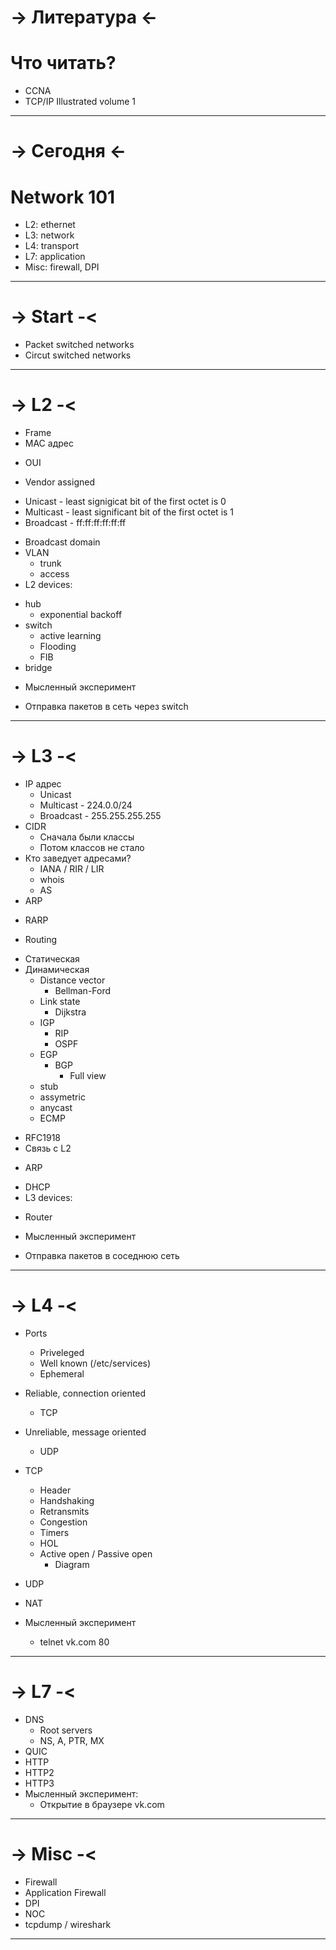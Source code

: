 -> Литература <-
================

# Что читать?
  * CCNA
  * TCP/IP Illustrated volume 1

---

-> Сегодня <-
=============

# Network 101
  * L2: ethernet
  * L3: network
  * L4: transport
  * L7: application
  * Misc: firewall, DPI

---

-> Start -<
===========
  * Packet switched networks
  * Circut switched networks

---

-> L2 -<
========
 * Frame
 * MAC адрес
  - OUI
   * Vendor assigned
  - Unicast   - least signigicat bit of the first octet is 0
  - Multicast - least significant bit of the first octet is 1
  - Broadcast - ff:ff:ff:ff:ff:ff
 * Broadcast domain
  * VLAN
    * trunk
    * access
 * L2 devices:
  - hub
    * exponential backoff
  - switch
    * active learning
    * Flooding
    * FIB
  - bridge
 * Мысленный эксперимент
  - Отправка пакетов в сеть через switch

---

-> L3 -<
========
 * IP адрес
   - Unicast
   - Multicast - 224.0.0/24
   - Broadcast - 255.255.255.255
 * CIDR
   - Сначала были классы
   - Потом классов не стало
 * Кто заведует адресами?
   * IANA / RIR / LIR
   * whois
   * AS
 * ARP
  - RARP
 * Routing
  - Статическая
  - Динамическая
    * Distance vector
      - Bellman-Ford
    * Link state
      - Dijkstra
    - IGP
      * RIP
      * OSPF
    - EGP
      * BGP
        - Full view
    - stub
    - assymetric
    - anycast
    - ECMP
 * RFC1918
 * Связь с L2
  - ARP
 * DHCP
 * L3 devices:
  - Router
 * Мысленный эксперимент
  - Отправка пакетов в соседнюю сеть

---

-> L4 -<
========
  * Ports
    - Priveleged
    - Well known (/etc/services)
    - Ephemeral
  * Reliable, connection oriented
    - TCP
  * Unreliable, message oriented
    - UDP

  * TCP
    - Header
    - Handshaking
    - Retransmits
    - Congestion
    - Timers
    - HOL
    - Active open / Passive open
      * Diagram
  * UDP
  * NAT
  * Мысленный эксперимент
    - telnet vk.com 80

---

-> L7 -<
========
  * DNS
    * Root servers
    * NS, A, PTR, MX
  * QUIC
  * HTTP
  * HTTP2
  * HTTP3
  * Мысленный эксперимент:
    - Открытие в браузере vk.com

---

-> Misc -<
==============
  * Firewall
  * Application Firewall
  * DPI
  * NOC
  * tcpdump / wireshark
---
